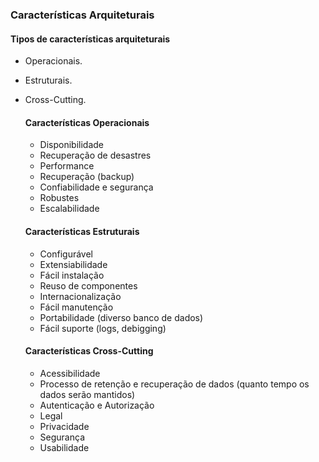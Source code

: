 ### Características Arquiteturais

#### Tipos de características arquiteturais
- Operacionais.
- Estruturais.
- Cross-Cutting.

  #### Características Operacionais
  - Disponibilidade
  - Recuperação de desastres
  - Performance
  - Recuperação (backup)
  - Confiabilidade e segurança
  - Robustes
  - Escalabilidade

  #### Características Estruturais
  - Configurável
  - Extensiabilidade
  - Fácil instalação
  - Reuso de componentes
  - Internacionalização
  - Fácil manutenção
  - Portabilidade (diverso banco de dados)
  - Fácil suporte (logs, debigging)

  #### Características Cross-Cutting
  - Acessibilidade
  - Processo de retenção e recuperação de dados (quanto tempo os dados serão mantidos)
  - Autenticação e Autorização
  - Legal
  - Privacidade
  - Segurança
  - Usabilidade
